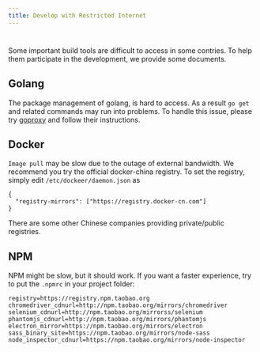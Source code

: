 ```yaml
---
title: Develop with Restricted Internet
---
```


# 

Some important build tools are difficult to access in some contries. To help them participate in the development, we provide some documents.

## Golang

The package management of golang, is hard to access. As a result ```go get``` and related commands may run into problems. To handle this issue, please try [goproxy](https://goproxy.io/) and follow their instructions.

## Docker

```Image pull``` may be slow due to the outage of external bandwidth. We recommend you try the official docker-china registry. To set the registry, simply edit ```/etc/dockeer/daemon.json``` as 

```
{
  "registry-mirrors": ["https://registry.docker-cn.com"]
}
```

There are some other Chinese companies providing private/public registries.

## NPM

NPM might be slow, but it should work. If you want a faster experience, try to put the ```.npmrc``` in your project folder:
```
registry=https://registry.npm.taobao.org
chromedriver_cdnurl=http://npm.taobao.org/mirrors/chromedriver
selenium_cdnurl=http://npm.taobao.org/mirrorss/selenium
phantomjs_cdnurl=http://npm.taobao.org/mirrors/phantomjs
electron_mirror=https://npm.taobao.org/mirrors/electron
sass_binary_site=https://npm.taobao.org/mirrors/node-sass
node_inspector_cdnurl=https://npm.taobao.org/mirrors/node-inspector
```